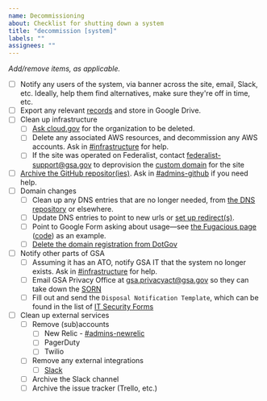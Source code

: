 ```yaml
---
name: Decommissioning
about: Checklist for shutting down a system
title: "decommission [system]"
labels: ""
assignees: ""
---
```


_Add/remove items, as applicable._

- [ ] Notify any users of the system, via banner across the site, email, Slack, etc. Ideally, help them find alternatives, make sure they're off in time, etc.
- [ ] Export any relevant [records](https://handbook.tts.gsa.gov/records-management/) and store in Google Drive.
- [ ] Clean up infrastructure
  - [ ] [Ask cloud.gov](https://cloud.gov/contact/) for the organization to be deleted.
  - [ ] Delete any associated AWS resources, and decommission any AWS accounts. Ask in [#infrastructure](https://gsa-tts.slack.com/messages/infrastructure) for help.
  - [ ] If the site was operated on Federalist, contact [federalist-support@gsa.gov](mailto:federalist-support@gsa.gov) to deprovision the [custom domain](https://cloud.gov/docs/management/custom-domains/) for the site
- [ ] [Archive the GitHub repositor(ies)](https://help.github.com/articles/archiving-repositories/). Ask in [#admins-github](https://gsa-tts.slack.com/messages/admins-github) if you need help.
- [ ] Domain changes
  - [ ] Clean up any DNS entries that are no longer needed, from [the DNS repository](https://github.com/18F/dns) or elsewhere.
  - [ ] Update DNS entries to point to new urls or [set up redirect(s)](https://github.com/18F/pages-redirects#domain-redirects).
  - [ ] Point to Google Form asking about usage—see [the Fugacious page](https://fugacious.18f.gov/) ([code](https://github.com/18F/fugacious-landing)) as an example.
  - [ ] [Delete the domain registration from DotGov](https://home.dotgov.gov/management/#how-do-i-delete-my-domain)
- [ ] Notify other parts of GSA
  - [ ] Assuming it has an ATO, notify GSA IT that the system no longer exists. Ask in [#infrastructure](https://gsa-tts.slack.com/messages/infrastructure) for help.
  - [ ] Email GSA Privacy Office at [gsa.privacyact@gsa.gov](mailto:gsa.privacyact@gsa.gov) so they can take down the [SORN](https://before-you-ship.18f.gov/privacy/)
  - [ ] Fill out and send the `Disposal Notification Template`, which can be found in the list of [IT Security Forms](https://insite.gsa.gov/portal/content/627238)
- [ ] Clean up external services
  - [ ] Remove (sub)accounts
    - [ ] New Relic - [#admins-newrelic](https://gsa-tts.slack.com/messages/admins-newrelic)
    - [ ] PagerDuty
    - [ ] Twilio
  - [ ] Remove any external integrations
    - [ ] [Slack](https://handbook.tts.gsa.gov/slack/#integrations)
  - [ ] Archive the Slack channel
  - [ ] Archive the issue tracker (Trello, etc.)
